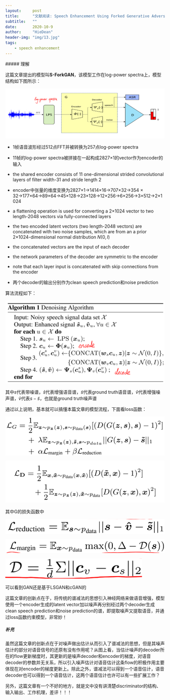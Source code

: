 ```yaml
---
layout:     post
title:      "文献阅读: Speech Enhancement Using Forked Generative Adversarial Networks with Spectral Subtraction "
subtitle:   ""
date:       2020-10-9
author:     "HieDean"
header-img: "img/13.jpg"
tags:
    - speech enhancement 
---
```


<head>
    <script src="https://cdn.mathjax.org/mathjax/latest/MathJax.js?config=TeX-AMS-MML_HTMLorMML" type="text/javascript"></script>
    <script type="text/x-mathjax-config">
        MathJax.Hub.Config({
            tex2jax: {
            skipTags: ['script', 'noscript', 'style', 'textarea', 'pre'],
            inlineMath: [['$','$']]
            }
        });
    </script>
</head>
##### 理解

这篇文章提出的模型叫**S-ForkGAN**，该模型工作在log-power spectra上，模型结构如下图所示：

![](/img/paperReading/Speech-Enhancement-Using-Forked-Generative-Adversarial-Networks-with-Spectral-Subtraction-1.png)

* 1帧语音波形经过512点FFT并被转换为257点log-power spectra

* 11帧的log-power spectra被拼接在一起构成2827$\times$1的vector作为encoder的输入

* the shared encoder consists of 11 one-dimensional strided convolutional layers of filter width-31 and stride length 2

* encoder中张量的维度变换为2827$\times$1$\rightarrow$1414$\times$16$\rightarrow$707$\times$32$\rightarrow$354 × 32$\rightarrow$177$\times$64$\rightarrow$89$\times$64$\rightarrow$45$\times$128$\rightarrow$23$\times$128$\rightarrow$12$\times$256$\rightarrow$6$\times$256$\rightarrow$3$\times$512$\rightarrow$2$\times$1024

* a flattening operation is used for converting a 2$\times$1024 vector to two length-2048 vectors via fully-connected layers
* the two encoded latent vectors (two length-2048 vectors) are concatenated with two noise samples, which are from an a prior 2$\times$1024-dimensional normal distribution $N(0, I)$
* the concatenated vectors are the input of each decoder
* the network parameters of the decoder are symmetric to the encoder
* note that each layer input is concatenated with skip connections from the encoder
* 两个decoder的输出分别作为clean speech prediction和noise prediction

算法流程如下：

![](/img/paperReading/Speech-Enhancement-Using-Forked-Generative-Adversarial-Networks-with-Spectral-Subtraction-2.png)

其中$s$代表带噪谱，$\hat{s}$代表增强语音谱，$\tilde{s}$代表ground truth语音谱，$\hat{v}$代表增强噪声谱，$\tilde{v}$代表$s-\tilde{s}$，也就是ground truth噪声谱

通过以上说明，基本就可以搞懂本篇文章的模型流程，下面看loss函数：

![](/img/paperReading/Speech-Enhancement-Using-Forked-Generative-Adversarial-Networks-with-Spectral-Subtraction-3.png)

![](/img/paperReading/Speech-Enhancement-Using-Forked-Generative-Adversarial-Networks-with-Spectral-Subtraction-4.png)

其中G的损失函数中

![](/img/paperReading/Speech-Enhancement-Using-Forked-Generative-Adversarial-Networks-with-Spectral-Subtraction-5.png)

![](/img/paperReading/Speech-Enhancement-Using-Forked-Generative-Adversarial-Networks-with-Spectral-Subtraction-6.png)

![](/img/paperReading/Speech-Enhancement-Using-Forked-Generative-Adversarial-Networks-with-Spectral-Subtraction-7.png)

可以看到GAN还是基于LSGAN和cGAN的

这篇文章的创新点在于，将传统的谱减法的思想引入神经网络来做语音增强，模型使用一个encoder生成的latent vector加以噪声再分别经过两个decoder生成clean speech prediction和noise prediction的谱，即提取噪声又提取语音，并通过loss函数约束模型，非常妙！

##### 补充

虽然这篇文章的创新点在于对噪声做出估计从而引入了谱减法的思想，但是其噪声估计的部分对语音信号的还原有没有作用呢？从图上看，当估计噪声的decoder所在的flow更新梯度时，其更新的是噪声decoder和encoder的梯度，对语音decoder的参数并无关系，所以引入噪声估计对语音估计这条flow的积极作用主要体现在对encoder的梯度更新上。除此之外，谱减法可以得到一个语音估计，语音decoder也可以得到一个语音估计，这两个语音估计也许可以有一些扩展工作？

另外，这篇文章有一个不好的地方，就是文中没有讲清楚discriminator的结构、输入输出、工作机理，差评！！！